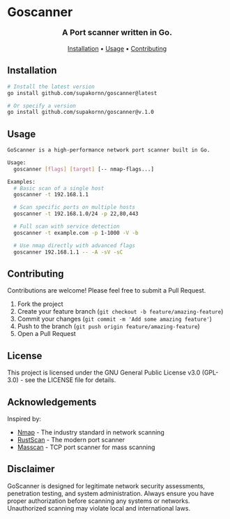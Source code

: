 # Goscanner

<p align="center" style="font-size: 18px; font-weight: bold;">A Port scanner written in Go.</p>

<p align="center">
  <a href="#installation">Installation</a> •
  <a href="#usage">Usage</a> •
  <a href="#contributing">Contributing</a>
</p>

## Installation

```bash
# Install the latest version
go install github.com/supakornn/goscanner@latest

# Or specify a version
go install github.com/supakornn/goscanner@v.1.0
```

## Usage

```bash
GoScanner is a high-performance network port scanner built in Go.

Usage:
  goscanner [flags] [target] [-- nmap-flags...]

Examples:
  # Basic scan of a single host
  goscanner -t 192.168.1.1

  # Scan specific ports on multiple hosts
  goscanner -t 192.168.1.0/24 -p 22,80,443

  # Full scan with service detection
  goscanner -t example.com -p 1-1000 -V -b

  # Use nmap directly with advanced flags
  goscanner 192.168.1.1 -- -A -sV -sC
```

## Contributing

Contributions are welcome! Please feel free to submit a Pull Request.

1. Fork the project
2. Create your feature branch (`git checkout -b feature/amazing-feature`)
3. Commit your changes (`git commit -m 'Add some amazing feature'`)
4. Push to the branch (`git push origin feature/amazing-feature`)
5. Open a Pull Request

## License

This project is licensed under the GNU General Public License v3.0 (GPL-3.0) - see the LICENSE file for details.

## Acknowledgements

Inspired by:

- [Nmap](https://nmap.org/) - The industry standard in network scanning
- [RustScan](https://github.com/RustScan/RustScan) - The modern port scanner
- [Masscan](https://github.com/robertdavidgraham/masscan) - TCP port scanner for mass scanning

## Disclaimer

GoScanner is designed for legitimate network security assessments, penetration testing, and system administration. Always ensure you have proper authorization before scanning any systems or networks. Unauthorized scanning may violate local and international laws.
